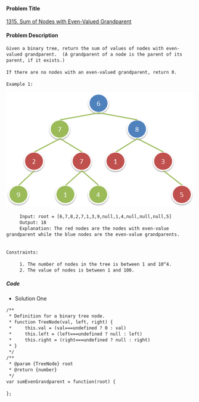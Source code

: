 #### Problem Title
[1315. Sum of Nodes with Even-Valued Grandparent](https://leetcode.com/problems/sum-of-nodes-with-even-valued-grandparent/)
#### Problem Description
```
Given a binary tree, return the sum of values of nodes with even-valued grandparent.  (A grandparent of a node is the parent of its parent, if it exists.)

If there are no nodes with an even-valued grandparent, return 0.

Example 1:
```
![1](../../assets/tree/2020-12-06/1.png)
```
     Input: root = [6,7,8,2,7,1,3,9,null,1,4,null,null,null,5]
     Output: 18
     Explanation: The red nodes are the nodes with even-value grandparent while the blue nodes are the even-value grandparents.
 

Constraints:

     1. The number of nodes in the tree is between 1 and 10^4.
     2. The value of nodes is between 1 and 100.
```

##### Code

- Solution One
```
/**
 * Definition for a binary tree node.
 * function TreeNode(val, left, right) {
 *     this.val = (val===undefined ? 0 : val)
 *     this.left = (left===undefined ? null : left)
 *     this.right = (right===undefined ? null : right)
 * }
 */
/**
 * @param {TreeNode} root
 * @return {number}
 */
var sumEvenGrandparent = function(root) {
    
};
```
